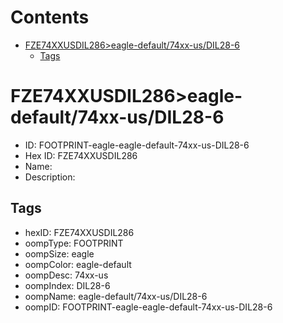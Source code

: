 



Contents
========

* [FZE74XXUSDIL286>eagle-default/74xx-us/DIL28-6](#fze74xxusdil286eagle-default74xx-usdil28-6)
	* [Tags](#tags)

# FZE74XXUSDIL286>eagle-default/74xx-us/DIL28-6

- ID: FOOTPRINT-eagle-eagle-default-74xx-us-DIL28-6
- Hex ID: FZE74XXUSDIL286
- Name: 
- Description: 

## Tags

- hexID: FZE74XXUSDIL286
- oompType: FOOTPRINT
- oompSize: eagle
- oompColor: eagle-default
- oompDesc: 74xx-us
- oompIndex: DIL28-6
- oompName: eagle-default/74xx-us/DIL28-6
- oompID: FOOTPRINT-eagle-eagle-default-74xx-us-DIL28-6

